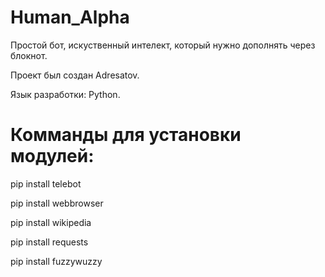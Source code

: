 # Human_Alpha
Простой бот, искуственный интелект, который нужно дополнять через блокнот.

Проект был создан Adresatov.
 
Язык разработки: Python.
# Комманды для установки модулей:
pip install telebot

pip install webbrowser

pip install wikipedia

pip install requests

pip install fuzzywuzzy
